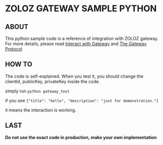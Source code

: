 # ZOLOZ GATEWAY SAMPLE PYTHON
## ABOUT
This python sample code is a reference of integration with ZOLOZ gateway.
For more details, please read 
[Interact with Gateway](https://idocs.alipay.com/zoloz/saas/docs/bmu795)
and
[The Gateway Protocol
](https://idocs.alipay.com/zoloz/saas/docs/ixxcaf)

## HOW TO
The code is self-explained.
When you test it, you should change the clientId, publicKey, privateKey inside the code.

simply run 
```python gateway_test```


if you see
```{"title": "hello", "description": "just for demonstration."}```

it means the interaction is working.

## LAST
**Do not use the exact code in production, make your own implementation**


